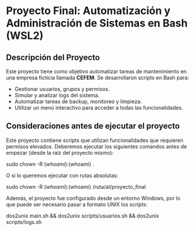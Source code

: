 # Proyecto Final: Automatización y Administración de Sistemas en Bash (WSL2)

## Descripción del Proyecto
Este proyecto tiene como objetivo automatizar tareas de mantenimiento en una empresa ficticia llamada **CEFEM**. Se desarrollaron scripts en Bash para:
- Gestionar usuarios, grupos y permisos.
- Simular y analizar logs del sistema.
- Automatizar tareas de backup, monitoreo y limpieza.
- Utilizar un menú interactivo para acceder a todas las funcionalidades.

## Consideraciones antes de ejecutar el proyecto
Este proyecto contiene scripts que utilizan funcionalidades que requieren permisos elevados. Deberemos ejecutar los siguientes comandos antes de empezar (desde la raiz del proyecto mismo):

sudo chown -R $(whoami):$(whoami) .

O si lo queremos ejecutar con rutas absolutas:

sudo chown -R $(whoami):$(whoami) /ruta/al/proyecto_final

Además, el proyecto fue configurado desde un entorno Windows, por lo que puede ser necesario pasar a formato UNIX los scripts:

dos2unix main.sh && dos2unix scripts/usuarios.sh && dos2unix scripts/logs.sh